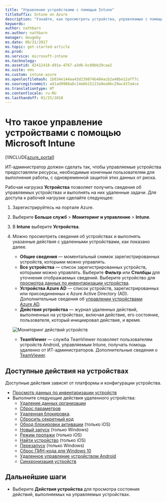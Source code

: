 ```yaml
---
title: "Управление устройствами с помощью Intune"
titleSuffix: Intune on Azure
description: "Узнайте, как просмотреть устройства, управляемые с помощью Intune, и выполнять с ними различные операции.\""
keywords: 
author: nathbarn
ms.author: nathbarn
manager: dougeby
ms.date: 08/31/2017
ms.topic: get-started-article
ms.prod: 
ms.service: microsoft-intune
ms.technology: 
ms.assetid: d2412418-d91a-4767-a3d6-bc88bb29caa2
ms.suite: ems
ms.custom: intune-azure
ms.openlocfilehash: 1b034e144aa43d239874b484acb2a40be12aff7c
ms.sourcegitcommit: a41ad9988a8c14e6b15123a9ea9bc29ac437a4ce
ms.translationtype: HT
ms.contentlocale: ru-RU
ms.lasthandoff: 01/25/2018
---
```

# <a name="what-is-microsoft-intune-device-management"></a>Что такое управление устройствами с помощью Microsoft Intune


[!INCLUDE[azure_portal](./includes/azure_portal.md)]

ИТ-администратор должен сделать так, чтобы управляемые устройства предоставляли ресурсы, необходимые конечным пользователям для выполнения работы, с одновременной защитой этих данных от риска.

Рабочая нагрузка **Устройства** позволяет получить сведения об управляемых устройствах и выполнять на них удаленные задачи. Для доступа к рабочей нагрузке сделайте следующее:

1. Зарегистрируйтесь на портале Azure.
2. Выберите **Больше служб** > **Мониторинг и управление** > **Intune**.
3. В **Intune** выберите **Устройства**.
4. Можно просмотреть сведения об устройствах и выполнять указанные действия с удаленными устройствами, как показано далее.
    - **Общие сведения** — моментальный снимок зарегистрированных устройств, которыми можно управлять.
    - **Все устройства** — список зарегистрированных устройств, которыми можно управлять. Выберите **Фильтр** или **Столбцы** для уточнения отображаемых сведений. Выберите устройство для [просмотра данных по инвентаризации устройства](device-inventory.md).
    - **Устройства Azure AD** — список устройств, зарегистрированных или присоединенных к Azure Active Directory (AD). Дополнительные сведения об [управлении устройствами Azure AD](https://docs.microsoft.com/azure/active-directory/device-management-introduction).
    - **Действия устройства** — журнал удаленных действий, выполненных на устройствах, включая действие, его состояние, пользователя, который инициировал действие, и время.

    ![Мониторинг действий устройств](./media/monitor-device-actions.png)

    - **TeamViewer** — служба TeamViewer позволяет пользователям устройств Android, управляемым Intune, получать помощь удаленно от ИТ-администраторов. Дополнительные сведения о [TeamViewer](device-profile-android-teamviewer.md).

## <a name="available-device-actions"></a>Доступные действия на устройствах
Доступные действия зависят от платформы и конфигурации устройства.

- [Просмотр данных по инвентаризации устройств](device-inventory.md)
- Выполните следующие действия удаленного устройства:
    - [Удаление данных организации](devices-wipe.md#remove-company-data)
    - [Сброс параметров](devices-wipe.md#factory-reset)
    - [Удаленная блокировка](device-remote-lock.md).
    - [Сбросить секретный код](device-passcode-reset.md)
    - [Обход блокировки активации](device-activation-lock-bypass.md) (только iOS)
    - [Новый запуск](device-fresh-start.md) (только Windows)
    - [Режим пропажи](device-lost-mode.md) (только iOS)
    - [Найти устройство](device-locate.md) (только iOS)
    - [Перезапуск](device-restart.md) (только Windows)
    - [Сброс ПИН-кода для Windows 10](device-windows-pin-reset.md)
    - [Удаленное управление устройством Android](device-profile-android-teamviewer.md)
    - [Синхронизация устройств](device-sync.md)


## <a name="next-steps"></a>Дальнейшие шаги

- Выберите **Действия устройства** для просмотра состояния действий, выполняемых на управляемых устройствах.

